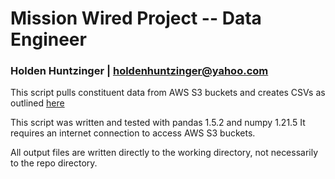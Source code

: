 # Mission Wired Project -- Data Engineer 
### Holden Huntzinger | holdenhuntzinger@yahoo.com

This script pulls constituent data from AWS S3 buckets and creates CSVs as outlined [here](https://docs.google.com/document/d/1jhQxhGVmxVF8MlsUnSITVxIjGwEOxJnr/edit#heading=h.1fob9te)

This script was written and tested with pandas 1.5.2 and numpy 1.21.5
It requires an internet connection to access AWS S3 buckets.

All output files are written directly to the working directory, not necessarily to the repo directory. 
